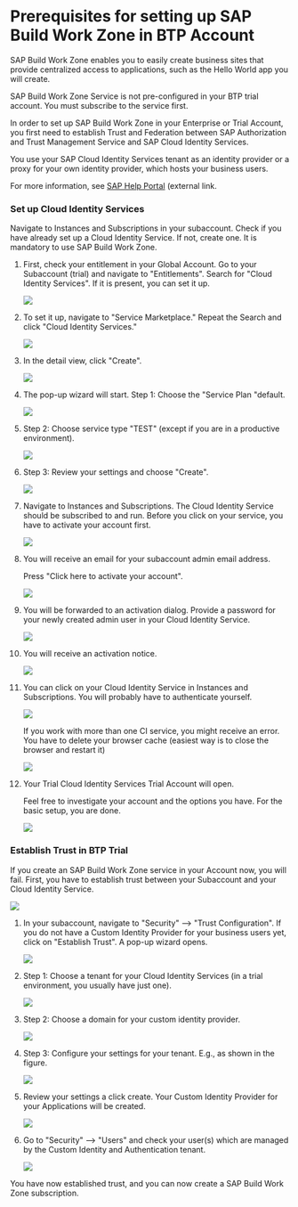 # Prerequisites for setting up SAP Build Work Zone in BTP Account

SAP Build Work Zone enables you to easily create business sites that provide centralized access to applications, such as the Hello World app you will create.

SAP Build Work Zone Service is not pre-configured in your BTP trial account. You must subscribe to the service first.

In order to set up SAP Build Work Zone in your Enterprise or Trial Account, you first need to establish Trust and Federation between SAP Authorization and Trust Management Service and SAP Cloud Identity Services.

You use your SAP Cloud Identity Services tenant as an identity provider or a proxy for your own identity provider, which hosts your business users.

For more information, see [SAP Help Portal](https://help.sap.com/docs/btp/sap-business-technology-platform/establish-trust-and-federation-between-uaa-and-identity-authentication?locale=en-US) (external link.


### Set up Cloud Identity Services

Navigate to Instances and Subscriptions in your subaccount. Check if you have already set up a Cloud Identity Service. If not, create one. It is mandatory to use SAP Build Work Zone.

1. First, check your entitlement in your Global Account. Go to your Subaccount (trial) and navigate to "Entitlements". Search for "Cloud Identity Services". If it is present, you can set it up.

    ![](images/2_trial_trust_01_entitlecheck.png)

2. To set it up, navigate to "Service Marketplace." Repeat the Search and click "Cloud Identity Services."

    ![](images/2_trial_trust_02_servicemarketp.png)

3. In the detail view, click "Create".

    ![](images/2_trial_trust_03_servicemarketp.png)

4. The pop-up wizard will start. Step 1: Choose the "Service Plan "default.

    ![](images/2_trial_trust_04_cisstep1.png)

5. Step 2: Choose service type "TEST" (except if you are in a productive environment).

    ![](images/2_trial_trust_05_cisstep2.png)

6. Step 3: Review your settings and choose "Create". 

   ![](images/2_trial_trust_06_cisstep3.png)

7. Navigate to Instances and Subscriptions. The Cloud Identity Service should be subscribed to and run. Before you click on your service, you have to activate your account first.

   ![](images/2_trial_trust_07_cis_created.png)

8. You will receive an email for your subaccount admin email address.

    Press "Click here to activate your account".

   ![](images/2_trial_trust_08_cis_email.png)

9. You will be forwarded to an activation dialog. Provide a password for your newly created admin user in your Cloud Identity Service.

    ![](images/2_trial_trust_09_cis_activate.png)

10. You will receive an activation notice.

     ![](images/2_trial_trust_10_cis_activated.png)

11. You can click on your Cloud Identity Service in Instances and Subscriptions. You will probably have to authenticate yourself.

     ![](images/2_trial_trust_12_cis_signin.png)

     If you work with more than one CI service, you might receive an error. You have to delete your browser cache (easiest way is to close the browser and restart it)

     ![](images/2_trial_trust_13_cis_signin.png)

12. Your Trial Cloud Identity Services Trial Account will open.
 
     Feel free to investigate your account and the options you have. For the basic setup, you are done.

     ![](images/2_trial_trust_11_cis_admin.png)


### Establish Trust in BTP Trial

If you create an SAP Build Work Zone service in your Account now, you will fail. First, you have to establish trust between your Subaccount and your Cloud Identity Service.

![](images/2_trial_trust_20_subfailed.png)

1. In your subaccount, navigate to "Security" --> "Trust Configuration". If you do not have a Custom Identity Provider for your business users yet, click on "Establish Trust". A pop-up wizard opens.

    ![](images/2_trial_trust_21_establish.png)

2. Step 1: Choose a tenant for your Cloud Identity Services (in a trial environment, you usually have just one).

    ![](images/2_trial_trust_22_step1.png)

3. Step 2: Choose a domain for your custom identity provider. 

    ![](images/2_trial_trust_23_step2.png)

4. Step 3: Configure your settings for your tenant. E.g., as shown in the figure.

    ![](images/2_trial_trust_24_step3.png)

5. Review your settings a click create. Your Custom Identity Provider for your Applications will be created.

    ![](images/2_trial_trust_25_new_cip.png)

6. Go to "Security" --> "Users" and check your user(s) which are managed by the Custom Identity and Authentication tenant.

    ![](images/2_trial_trust_26_newuser.png)

You have now established trust, and you can now create a SAP Build Work Zone subscription.
